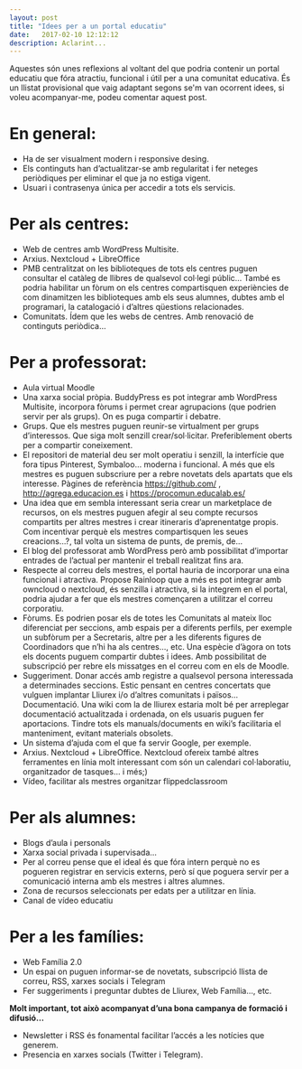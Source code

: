 ```yaml
---
layout: post
title: "Idees per a un portal educatiu"
date:   2017-02-10 12:12:12
description: Aclarint...
---
```


Aquestes són unes reflexions al voltant del que podria contenir un portal educatiu que fóra atractiu, funcional i útil per a una comunitat educativa. És un llistat provisional que vaig adaptant segons se'm van ocorrent idees, si voleu acompanyar-me, podeu comentar aquest post.

En general:
=========


 - Ha de ser visualment modern i responsive desing.
 - Els continguts han d’actualitzar-se amb regularitat i fer neteges periòdiques per
 eliminar el que ja no estiga vigent.
 - Usuari i contrasenya única per accedir a tots els servicis.

Per als centres:
=============

- Web de centres amb WordPress Multisite.
- Arxius. Nextcloud + LibreOffice
- PMB centralitzat on les biblioteques de tots els centres puguen consultar el catàleg de llibres de qualsevol col·legi públic… També es podria habilitar un fòrum on els centres compartisquen experiències de com dinamitzen les biblioteques amb els seus alumnes, dubtes amb el programari, la catalogació i d’altres qüestions relacionades.
- Comunitats. Ídem que les webs de centres. Amb renovació de continguts periòdica…

Per a professorat:
=============

- Aula virtual Moodle
- Una xarxa social pròpia. BuddyPress es pot integrar amb WordPress Multisite, incorpora fòrums i permet crear agrupacions (que podrien servir per als grups). On es puga compartir i debatre.
- Grups. Que els mestres puguen reunir-se virtualment per grups d’interessos. Que siga molt senzill crear/sol·licitar. Preferiblement oberts per a compartir coneixement.
- El repositori de material deu ser molt operatiu i senzill, la interfície que fora tipus Pinterest, Symbaloo… moderna i funcional. A més que els mestres es puguen subscriure per a rebre novetats dels apartats que els interesse. Pàgines de referència https://github.com/ , http://agrega.educacion.es  i  https://procomun.educalab.es/
- Una idea que em sembla interessant seria crear un marketplace de recursos, on els mestres puguen afegir al seu compte recursos compartits per altres mestres i crear itineraris d’aprenentatge propis. Com incentivar perquè els mestres compartisquen les seues creacions…?, tal volta un sistema de punts, de premis, de…
- El blog del professorat amb WordPress però amb possibilitat d’importar entrades de l’actual per  mantenir el treball realitzat fins ara.
- Respecte al correu dels mestres, el portal hauria de incorporar una eina funcional i atractiva. Propose Rainloop que a més es pot integrar amb owncloud o nextcloud, és senzilla i atractiva, si la integrem en el portal, podria ajudar a fer que els mestres començaren a utilitzar el correu corporatiu.
- Fòrums. Es podrien posar els de totes les Comunitats al mateix lloc diferenciat per seccions, amb espais per a diferents perfils, per exemple un subfòrum per a Secretaris, altre per a les diferents figures de Coordinadors que n’hi ha als centres…, etc.  Una espècie d’àgora on tots els docents puguem compartir dubtes i idees. Amb possibilitat de subscripció per rebre els missatges en el correu com en els de Moodle.
 - Suggeriment. Donar accés amb registre a qualsevol persona interessada a determinades seccions. Estic pensant en centres concertats que vulguen implantar Lliurex i/o d’altres comunitats i països…
Documentació. Una wiki com la de lliurex estaria molt bé per arreplegar documentació actualitzada i ordenada, on els usuaris puguen fer aportacions. Tindre tots els manuals/documents en wiki’s facilitaria el manteniment, evitant materials obsolets.
- Un sistema d’ajuda com el que fa servir Google, per exemple.
- Arxius. Nextcloud + LibreOffice. Nextcloud ofereix també altres ferramentes en línia molt interessant com són un calendari col·laboratiu, organitzador de tasques… i més;)
- Vídeo, facilitar als mestres organitzar flippedclassroom

Per als alumnes:
=============

- Blogs d’aula i personals
- Xarxa social privada i supervisada…
- Per al correu pense que el ideal és que fóra intern perquè no es pogueren registrar en servicis externs, però sí que poguera servir per a comunicació interna amb els mestres i altres alumnes.
- Zona de recursos seleccionats per edats per a utilitzar en línia.
- Canal de vídeo educatiu

Per a les famílies:
=============

- Web Família 2.0
- Un espai on puguen informar-se de novetats, subscripció llista de correu, RSS, xarxes socials i Telegram
- Fer suggeriments i preguntar dubtes de Lliurex, Web Família…, etc.


**Molt important, tot això acompanyat d’una bona campanya de formació i difusió…**

- Newsletter i RSS és fonamental facilitar l’accés a les notícies que generem.
- Presencia en xarxes socials (Twitter i Telegram).
